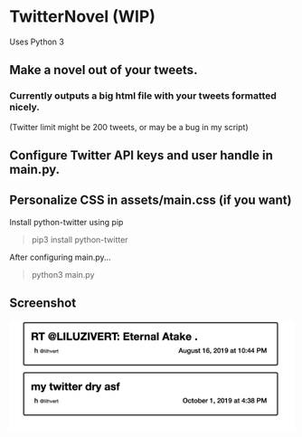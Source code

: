 # TwitterNovel (WIP)

Uses Python 3

## Make a novel out of your tweets.
### Currently outputs a big html file with your tweets formatted nicely.
(Twitter limit might be 200 tweets, or may be a bug in my script)

## Configure Twitter API keys and user handle in **main.py**.

## Personalize CSS in **assets/main.css** (if you want)

Install python-twitter using pip
> pip3 install python-twitter

After configuring main.py...
> python3 main.py

## Screenshot
![Screenshot of my TwitterNovel @lilhvert](assets/screenshot.png)
